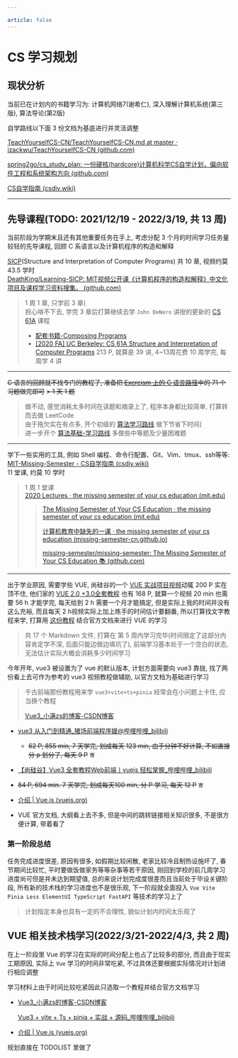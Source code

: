 ```yaml
---

article: false
---
```

# CS 学习规划

## 现状分析

当前已在计划内的书籍学习为: 计算机网络7(谢希仁), 深入理解计算机系统(第三版), 算法导论(第2版)

自学路线以下面 3 份文档为基底进行并灵活调整

[TeachYourselfCS-CN/TeachYourselfCS-CN.md at master · izackwu/TeachYourselfCS-CN (github.com)](https://github.com/izackwu/TeachYourselfCS-CN/blob/master/TeachYourselfCS-CN.md)

[spring2go/cs_study_plan: 一份硬核(hardcore)计算机科学CS自学计划，偏向软件工程和系统架构方向 (github.com)](https://github.com/spring2go/cs_study_plan)

[CS自学指南 (csdiy.wiki)](https://csdiy.wiki/)

----
## 先导课程(TODO: 2021/12/19 - 2022/3/19, 共 13 周)

当前阶段为学期末且还有其他重要任务在手上, 考虑分配 3 个月的时间学习任务量较轻的先导课程, 回顾 C 系语言以及计算机程序的构造和解释

[SICP](https://zh.wikipedia.org/wiki/%E8%AE%A1%E7%AE%97%E6%9C%BA%E7%A8%8B%E5%BA%8F%E7%9A%84%E6%9E%84%E9%80%A0%E5%92%8C%E8%A7%A3%E9%87%8A)(Structure and Interpretation of Computer Programs) 共 10 章, 视频约莫 43.5 学时  
[DeathKing/Learning-SICP: MIT视频公开课《计算机程序的构造和解释》中文化项目及课程学习资料搜集。 (github.com)](https://github.com/DeathKing/Learning-SICP)

> 1 周 1 章, 只学前 3 章(   
> 担心啃不下去, 学完 3 章后打算继续去学 `John DeNero` 讲授的更新的 [CS 61A](https://www.bilibili.com/video/BV12t411p7uz?p=12) 课程
>
> - [配套书籍-Composing Programs](https://composingprograms.com/)  
> - [[2020 FA] UC Berkeley: CS 61A Structure and Interpretation of Computer Programs](https://www.yuque.com/ob26eq/nshoar/kvrdpq)
> 213 P, 就算是 39 讲, 4~13周花费 10 周学完, 每周学 4 讲


---
~~C 语言的回顾就不找专门的教程了, 准备把 [Exercism 上的 C 语言路径](https://exercism.org/tracks/c)中的 71 个习题做完即可~~
~~> 1 天 1 题~~

> 做不动, 感觉消耗太多时间在读题和摘录上了, 程序本身都比较简单, 打算转而去做 LeetCode  
> 由于拖欠实在有点多, 开个初级的 [算法学习路线](https://leetcode-cn.com/study-plan/algorithms/?progress=nis82w6) 做下节省下时间(  
> 进一步开个 [算法基础-学习路线](https://leetcode-cn.com/study-plan/algorithms/?progress=vasr1uv) 多做些中等题及少量困难题

---

学下一些实用的工具, 例如 Shell 编程、命令行配置、Git、Vim、tmux、ssh等等:  
[MIT-Missing-Semester - CS自学指南 (csdiy.wiki)](https://csdiy.wiki/编程入门/MIT-Missing-Semester/)  
11 堂课, 约莫 10 学时  

> 1 周 1 堂课  
> [2020 Lectures · the missing semester of your cs education (mit.edu)](https://missing.csail.mit.edu/2020/)
>
> > [The Missing Semester of Your CS Education · the missing semester of your cs education (mit.edu)](https://missing.csail.mit.edu/)
> >
> > [计算机教育中缺失的一课 · the missing semester of your cs education (missing-semester-cn.github.io)](https://missing-semester-cn.github.io/)
> >
> > [missing-semester/missing-semester: The Missing Semester of Your CS Education 📚 (github.com)](https://github.com/missing-semester/missing-semester)

---
出于学业原因, 需要学些 VUE, 尚硅谷的一个 [VUE 实战项目视频](https://www.bilibili.com/video/BV1Vf4y1T7bw?spm_id_from=333.999.0.0)动辄 200 P 实在顶不住, 他们家的 [VUE 2.0 +3.0全套教程](https://www.bilibili.com/video/BV1Zy4y1K7SH?from=search&seid=3097439683542962060&spm_id_from=333.337.0.0) 也有 168 P, 就算一个视频 20 min 也需要 56 h 才能学完, 每天给到 2 h 需要一个月才能搞定, 但是实际上我的时间并没有这么充裕, 而且每天 2 h视频实际上加上练手的时间估计要翻番, 所以打算找文字教程来学, 打算用 [这份教程](https://github.com/qianguyihao/Web/tree/master/12-Vue%E5%9F%BA%E7%A1%80) 结合官方文档来进行 VUE 的学习  

> 共 17 个 Markdown 文件, 打算在 第 5 周内学习完毕(时间限定了这部分内容肯定学不深, 后面只能边做边填坑了), 前端学习基本处于一个空白的状态, 无法估计实际大概会消耗多少时间学习

今年开年, vue3 被设置为了 vue 的默认版本, 计划方面需要向 vue3 靠拢, 找了两份看上去可作为参考的 vue3 视频教程做辅助, 以官方文档为基础进行学习

> 千古前端那份教程用来学 `vue3+vite+ts+pinia` 经常会在小问题上卡住, 应当换个教程
>
> [Vue3_小满zs的博客-CSDN博客](https://blog.csdn.net/qq1195566313/category_11618172.html)

- [vue3 从入门到精通_猪场前端程序媛@哔哩哔哩_bilibili](https://www.bilibili.com/video/BV1W34y1i7cG?p=3)

  - ~~62 P, 855 min, 7 天学完, 划成每天 123 min, 由于分钟不好计算, 不如直接分 p 划分了, 每天 9 P~~ `寄`
- [【尚硅谷】Vue3 全套教程Web前端丨vuejs 轻松掌握_哔哩哔哩_bilibili](https://www.bilibili.com/video/BV1NR4y1x7Ab?spm_id_from=333.999.0.0)
- ~~84 P, 694 min. 7 天学完, 划成每天100 min, 分 P 学习, 每天 12 P~~ `寄`
- [介绍 | Vue.js (vuejs.org)](https://v3.cn.vuejs.org/guide/introduction.html)
- VUE 官方文档, 大纲看上去不多, 但是中间的跳转链接相关知识很多, 不是很方便计算, 带着看了

### 第一阶段总结

任务完成进度很差, 原因有很多, 如假期比较闲散, 老家比较冷且制热设施坏了, 春节期间比较忙, 平时要做饭做家务等等杂事等若干原因, 刚回到学校的前几周学习进度尚可但是并未达到期望值, 总的来说计划完成度很差而且当前处于毕设关键阶段, 所有新的技术栈的学习进度也不是很乐观, 下一阶段就全面投入 `Vue Vite Pinia Less ElementUI TypeScript FastAPI` 等技术的学习上了

> 计划指定本身也具有一定的不合理性, 貌似计划内时间太乐观了

## VUE 相关技术栈学习(2022/3/21-2022/4/3, 共 2 周)

在上一阶段里 Vue 的学习在实际的时间分配上也占了比较多的部分, 而且由于现实工期原因, 实际上 `Vue` 学习的时间非常吃紧, 不过具体还要根据实际情况对计划进行相应调整

学习材料上由于时间比较吃紧因此只选取一个教程并结合官方文档学习

- [Vue3_小满zs的博客-CSDN博客](https://blog.csdn.net/qq1195566313/category_11618172.html)

  [Vue3 + vite + Ts + pinia + 实战 + 源码_哔哩哔哩_bilibili](https://www.bilibili.com/video/BV1dS4y1y7vd?p=14&spm_id_from=333.880.my_history.page.click)
  
- [介绍 | Vue.js (vuejs.org)](https://v3.cn.vuejs.org/guide/introduction.html)

规划直接在 TODOLIST 里做了
